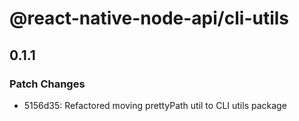 # @react-native-node-api/cli-utils

## 0.1.1

### Patch Changes

- 5156d35: Refactored moving prettyPath util to CLI utils package
